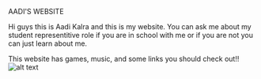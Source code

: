 AADI'S WEBSITE

Hi guys this is Aadi Kalra and this is my website. You can ask me about my student representitive role if you are in school with me or if you are not you can just learn about me.

This website has games, music, and some links you should check out!!
![alt text](screenshots/filename.png "Description goes here")
